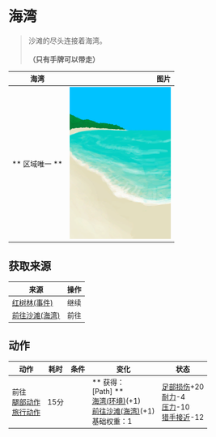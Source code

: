 # 海湾  
> 沙滩的尽头连接着海湾。<br><br><b>（只有手牌可以带走）</b>  
  
  海湾  |   图片   
 ----  |  ----:   
 ** 区域唯一 **  |  <img decoding="async" src="Sprite/Bay.png" href="a.md" style="max-width:300px;max-height:300px;">   
  
## 获取来源  
来源  |  操作  
----  |  ----  
[红树林(事件)](Event_MangrovesFoundFromBeach.md)  |  继续  
[前往沙滩(海湾)](Path_BayToBeach.md)  |  前往  
## 动作  
动作  |  耗时  |  条件  |  变化  |  状态  
----  |  ----  |  ----  |  ----  |  ----  
前往<br>[腿部动作](LegAction.md)<br>[旅行动作](TravelAction.md)  |  15分  |    |  ** 获得： **<br>** [Path]  **<br>  [海湾(环境)](Env_Bay.md)(+1)<br>  [前往沙滩(海湾)](Path_BayToBeach.md)(+1)<br>基础权重：1  |  [足部损伤](FootDamage.md)+20<br>[耐力](Stamina.md)-4<br>[压力](Stress.md)-10<br>[猎手接近](HuntersProximity.md)-12  


<script>document.title="海湾 - 卡牌生存百科 Card Survival Wiki";</script>